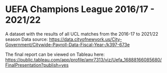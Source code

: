 # UEFA Champions League 2016/17 - 2021/22
A dataset with the results of all UCL matches from the 2016-17 to 2021/22 season
Data source: 
https://data.cityofnewyork.us/City-Government/Citywide-Payroll-Data-Fiscal-Year-/k397-673e

The final report can be viewed on Tableau here: https://public.tableau.com/app/profile/amr7313/viz/Uefa_16888166085680/FinalPresentation?publish=yes
